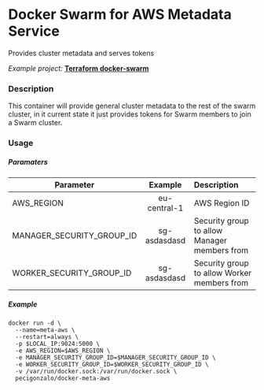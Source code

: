# Docker Swarm for AWS Metadata Service
Provides cluster metadata and serves tokens

*Example project:* **[Terraform docker-swarm](https://github.com/pecigonzalo/tf-docker-swarm)**

### Description
This container will provide general cluster metadata to the rest of the swarm cluster, in it current
state it just provides tokens for Swarm members to join a Swarm cluster.

### Usage
##### Paramaters
| Parameter | Example | Description |
|-----------|:-------:|:------------|
| AWS_REGION | eu-central-1 | AWS Region ID |
| MANAGER_SECURITY_GROUP_ID | sg-asdasdasd | Security group to allow Manager members from |
| WORKER_SECURITY_GROUP_ID | sg-asdasdasd | Security group to allow Worker members from |

##### Example
```
docker run -d \
  --name=meta-aws \
  --restart=always \
  -p $LOCAL_IP:9024:5000 \
  -e AWS_REGION=$AWS_REGION \
  -e MANAGER_SECURITY_GROUP_ID=$MANAGER_SECURITY_GROUP_ID \
  -e WORKER_SECURITY_GROUP_ID=$WORKER_SECURITY_GROUP_ID \
  -v /var/run/docker.sock:/var/run/docker.sock \
  pecigonzalo/docker-meta-aws
```

